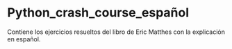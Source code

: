 # Python_crash_course_español
Contiene los ejercicios resueltos del libro de Eric Matthes con la explicación en español.

